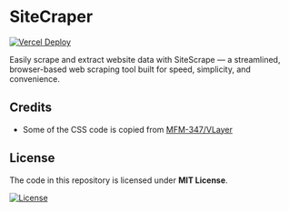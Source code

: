# SiteCraper

[![Vercel Deploy](https://deploy-badge.vercel.app/vercel/sitescrape?style=for-the-badge&logo=vercel)](https://sitescrape.vercel.app)

Easily scrape and extract website data with SiteScrape — a streamlined, browser-based web scraping tool built for speed, simplicity, and convenience.

## Credits

- Some of the CSS code is copied from [MFM-347/VLayer](https://github.com/MFM-347/VLayer)

## License

The code in this repository is licensed under **MIT License**.

[![License](https://img.shields.io/github/license/art70x/site-scrape?style=for-the-badge)](https://github.com/art70x/site-scrape/LICENSE)
